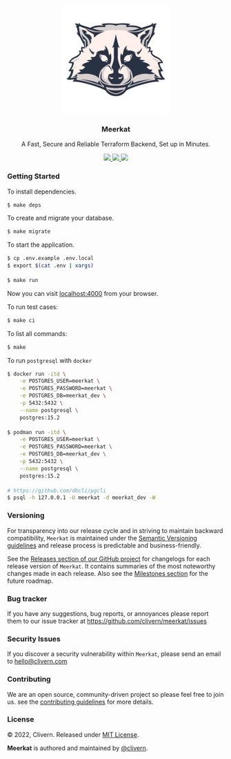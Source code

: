 <p align="center">
    <img alt="Meerkat Logo" src="/assets/img/logo.png?v=0.4.0" width="250" />
    <h3 align="center">Meerkat</h3>
    <p align="center">A Fast, Secure and Reliable Terraform Backend, Set up in Minutes.</p>
    <p align="center">
        <a href="https://github.com/Clivern/Meerkat/actions/workflows/ci.yml">
            <img src="https://github.com/Clivern/Meerkat/actions/workflows/ci.yml/badge.svg"/>
        </a>
        <a href="https://github.com/Clivern/Meerkat/releases">
            <img src="https://img.shields.io/badge/Version-0.4.0-1abc9c.svg">
        </a>
        <a href="https://github.com/Clivern/Meerkat/blob/master/LICENSE">
            <img src="https://img.shields.io/badge/LICENSE-MIT-orange.svg">
        </a>
    </p>
</p>


### Getting Started

To install dependencies.

```zsh
$ make deps
```

To create and migrate your database.

```zsh
$ make migrate
```

To start the application.

```zsh
$ cp .env.example .env.local
$ export $(cat .env | xargs)

$ make run
```

Now you can visit [localhost:4000](http://localhost:4000) from your browser.

To run test cases:

```zsh
$ make ci
```

To list all commands:

```zsh
$ make
```

To run `postgresql` with `docker`

```zsh
$ docker run -itd \
    -e POSTGRES_USER=meerkat \
    -e POSTGRES_PASSWORD=meerkat \
    -e POSTGRES_DB=meerkat_dev \
    -p 5432:5432 \
    --name postgresql \
    postgres:15.2

$ podman run -itd \
    -e POSTGRES_USER=meerkat \
    -e POSTGRES_PASSWORD=meerkat \
    -e POSTGRES_DB=meerkat_dev \
    -p 5432:5432 \
    --name postgresql \
    postgres:15.2

# https://github.com/dbcli/pgcli
$ psql -h 127.0.0.1 -U meerkat -d meerkat_dev -W
```


### Versioning

For transparency into our release cycle and in striving to maintain backward compatibility, `Meerkat` is maintained under the [Semantic Versioning guidelines](https://semver.org/) and release process is predictable and business-friendly.

See the [Releases section of our GitHub project](https://github.com/clivern/meerkat/releases) for changelogs for each release version of `Meerkat`. It contains summaries of the most noteworthy changes made in each release. Also see the [Milestones section](https://github.com/clivern/meerkat/milestones) for the future roadmap.


### Bug tracker

If you have any suggestions, bug reports, or annoyances please report them to our issue tracker at https://github.com/clivern/meerkat/issues


### Security Issues

If you discover a security vulnerability within `Meerkat`, please send an email to [hello@clivern.com](mailto:hello@clivern.com)


### Contributing

We are an open source, community-driven project so please feel free to join us. see the [contributing guidelines](CONTRIBUTING.md) for more details.


### License

© 2022, Clivern. Released under [MIT License](https://opensource.org/licenses/mit-license.php).

**Meerkat** is authored and maintained by [@clivern](http://github.com/clivern).
